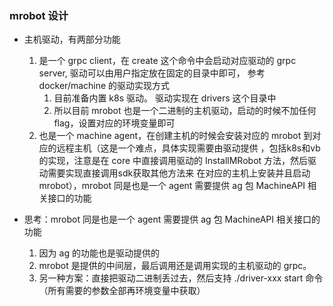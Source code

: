 ###  mrobot 设计

* 主机驱动，有两部分功能
    1. 是一个 grpc client，在 create 这个命令中会启动对应驱动的 grpc server, 驱动可以由用户指定放在固定的目录中即可，
       参考 docker/machine 的驱动实现方式
       1. 目前准备内置 k8s 驱动。 驱动实现在 drivers 这个目录中
       2. 所以目前 mrobot 也是一个二进制的主机驱动，启动的时候不加任何 flag，设置对应的环境变量即可
    2. 也是一个 machine agent，在创建主机的时候会安装对应的 mrobot 到对应的远程主机（这是一个难点，具体实现需要由驱动提供
       ，包括k8s和vb的实现，注意是在 core 中直接调用驱动的 InstallMRobot 方法，然后驱动需要实现直接调用sdk获取其他方法来
       在对应的主机上安装并且启动 mrobot），mrobot 同是也是一个 agent 需要提供 ag 包 MachineAPI 相关接口的功能
    

* 思考：mrobot 同是也是一个 agent 需要提供 ag 包 MachineAPI 相关接口的功能
    1. 因为 ag 的功能也是驱动提供的
    2. mrobot 是提供的中间层，最后调用还是调用实现的主机驱动的 grpc。
    3. 另一种方案：直接把驱动二进制丢过去，然后支持 ./driver-xxx start 命令（所有需要的参数全部再环境变量中获取）